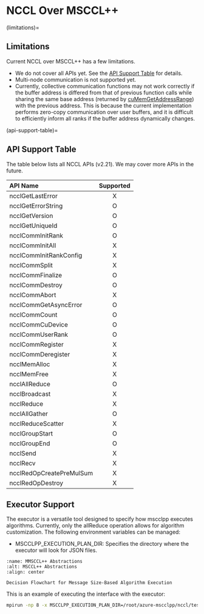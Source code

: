 # NCCL Over MSCCL++

(limitations)=
## Limitations

Current NCCL over MSCCL++ has a few limitations.

* We do not cover all APIs yet. See the [API Support Table](#api-support-table) for details.
* Multi-node communication is not supported yet.
* Currently, collective communication functions may not work correctly if the buffer address is differed from that of previous function calls while sharing the same base address (returned by [cuMemGetAddressRange](https://docs.nvidia.com/cuda/cuda-driver-api/group__CUDA__MEM.html#group__CUDA__MEM_1g64fee5711274a2a0573a789c94d8299b)) with the previous address. This is because the current implementation performs zero-copy communication over user buffers, and it is difficult to efficiently inform all ranks if the buffer address dynamically changes.

(api-support-table)=
## API Support Table

The table below lists all NCCL APIs (v2.21). We may cover more APIs in the future.

| API Name                 | Supported |
| :----------------------- | :-------: |
| ncclGetLastError         | X         |
| ncclGetErrorString       | O         |
| ncclGetVersion           | O         |
| ncclGetUniqueId          | O         |
| ncclCommInitRank         | O         |
| ncclCommInitAll          | X         |
| ncclCommInitRankConfig   | X         |
| ncclCommSplit            | X         |
| ncclCommFinalize         | O         |
| ncclCommDestroy          | O         |
| ncclCommAbort            | X         |
| ncclCommGetAsyncError    | O         |
| ncclCommCount            | O         |
| ncclCommCuDevice         | O         |
| ncclCommUserRank         | O         |
| ncclCommRegister         | X         |
| ncclCommDeregister       | X         |
| ncclMemAlloc             | X         |
| ncclMemFree              | X         |
| ncclAllReduce            | O         |
| ncclBroadcast            | X         |
| ncclReduce               | X         |
| ncclAllGather            | O         |
| ncclReduceScatter        | X         |
| ncclGroupStart           | O         |
| ncclGroupEnd             | O         |
| ncclSend                 | X         |
| ncclRecv                 | X         |
| ncclRedOpCreatePreMulSum | X         |
| ncclRedOpDestroy         | X         |

## Executor Support

The executor is a versatile tool designed to specify how mscclpp executes algorithms. Currently, only the allReduce operation allows for algorithm customization. The following environment variables can be managed:

- MSCCLPP_EXECUTION_PLAN_DIR: Specifies the directory where the executor will look for JSON files.

```{figure} ../figs/size_boundary_diagram.png
:name: MMSCCL++ Abstractions
:alt: MSCCL++ Abstractions
:align: center

Decision Flowchart for Message Size-Based Algorithm Execution
```

This is an example of executing the interface with the executor:
``` bash
mpirun -np 8 -x MSCCLPP_EXECUTION_PLAN_DIR=/root/azure-mscclpp/nccl/test/execution-files ./apps/nccl/test/nccl_api_test
```
